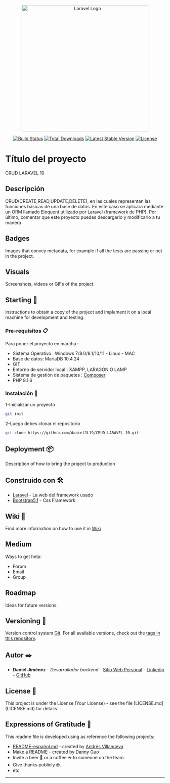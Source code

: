 <p align="center"><a href="https://laravel.com" target="_blank"><img src="https://raw.githubusercontent.com/laravel/art/master/logo-lockup/5%20SVG/2%20CMYK/1%20Full%20Color/laravel-logolockup-cmyk-red.svg" width="400" alt="Laravel Logo"></a></p>

<p align="center">
<a href="https://github.com/laravel/framework/actions"><img src="https://github.com/laravel/framework/workflows/tests/badge.svg" alt="Build Status"></a>
<a href="https://packagist.org/packages/laravel/framework"><img src="https://img.shields.io/packagist/dt/laravel/framework" alt="Total Downloads"></a>
<a href="https://packagist.org/packages/laravel/framework"><img src="https://img.shields.io/packagist/v/laravel/framework" alt="Latest Stable Version"></a>
<a href="https://packagist.org/packages/laravel/framework"><img src="https://img.shields.io/packagist/l/laravel/framework" alt="License"></a>
</p>

# Título del proyecto

CRUD LARAVEL 10

## Descripción

<p>CRUD(CREATE,READ,UPDATE,DELETE), en las cuales representan las funciones básicas de una base de datos. En este caso se aplicara mediante un ORM llamado Eloquent utilizado por Laravel (framework de PHP). Por último, comentar que este proyecto puedes descargarlo y modificarlo a tu manera</p>

## Badges

Images that convey metadata, for example if all the tests are passing or not in the project.

## Visuals

Screenshots, videos or GIFs of the project.

## Starting 🚀

Instructions to obtain a copy of the project and implement it on a local machine for development and testing.

### Pre-requisitos 📋

Para poner el proyecto en marcha :

* Sistema Operativo : Windows 7/8.0/8.1/10/11 - Linux - MAC
* Base de datos: MariaDB 10.4.24
* GIT
* Entorno de servidor local : XAMPP, LARAGON O LAMP </br>
* Sistema de gestión de paquetes : [Composer](https://getcomposer.org/)
* PHP 8.1.6 
### Instalación 🔧

1-Inicializar un proyecto 

```bash
git init
```
2-Luego debes clonar el repositorio

```bash
git clone https://github.com/danielJL19/CRUD_LARAVEL_10.git
```


## Deployment 📦

Description of how to bring the project to production

## Construido con 🛠️
* [Laravel](https://laravel.com/) - La web del framework usado
* [Bootstrap5.1](https://getbootstrap.com/) - Css Framework

## Wiki 📖

Find more information on how to use it in [Wiki](https://github.com/your/project/wiki)

## Medium

Ways to get help:

* Forum
* Email
* Group

## Roadmap

Ideas for future versions.

## Versioning 📌

Version control system [Git](https://git-scm.com).
For all available versions, check out the [tags in this repository](https://github.com/tu/proyecto/tags).

## Autor ✒️

* **Daniel Jiménez** - *Desarrollador backend* - [Sitio Web Personal](https://danieljimenezl.netlify.app/) - [Linkedin](https://www.linkedin.com/in/danieljimenezjl19/) - [GitHub](https://github.com/danielJL19)


## License 📄

This project is under the License (Your License) - see the file [LICENSE.md] (LICENSE.md) for details

## Expressions of Gratitude 🎁

This readme file is developed using as reference the following projects:

* [README-español.md](https://gist.github.com/Villanuevand/6386899f70346d4580c723232524d35a) - created by [Andrés Villanueva](https://gist.github.com/Villanuevand)
* [Make a README](https://www.makeareadme.com) - created by [Danny Guo](https://github.com/dguo)
* Invite a beer 🍺 or a coffee ☕ to someone on the team.
* Give thanks publicly 🤓.
* etc.

---
